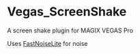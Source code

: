 # Vegas_ScreenShake
 A screen shake plugin for MAGIX VEGAS Pro

 Uses [FastNoiseLite](https://github.com/Auburn/FastNoiseLite) for noise
